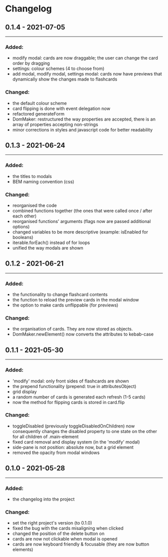 # Changelog

## 0.1.4 - 2021-07-05

<hr />

### Added:

- modify modal: cards are now draggable; the user can change the card order by dragging
- settings: colour schemes (4 to choose from)
- add modal, modify modal, settings modal: cards now have previews that dynamically show the changes made to flashcards

### Changed:

- the default colour scheme
- card flipping is done with event delegation now
- refactored generateForm
- DomMaker: restructured the way properties are accepted, there is an array of properties accepting non-strings
- minor corrections in styles and javascript code for better readability

## 0.1.3 - 2021-06-24

<hr />

### Added:

- the titles to modals
- BEM naming convention (css)

### Changed:

- reorganised the code
- combined functions together (the ones that were called once / after each other)
- reorganised functions' arguments (flags now are passed additional options)
- changed variables to be more descriptive (example: isEnabled for booleans)
- iterable.forEach() instead of for loops
- unified the way modals are shown

## 0.1.2 - 2021-06-21

<hr />

### Added:

- the functionality to change flashcard contents
- the function to reload the preview cards in the modal window
- the option to make cards unflippable (for previews)

### Changed:

- the organisation of cards. They are now stored as objects.
- DomMaker.newElement() now converts the attributes to kebab-case

## 0.1.1 - 2021-05-30

<hr />

### Added:

- 'modify' modal: only front sides of flashcards are shown
- the prepend functionality (prepend: true in attributesObject)
- grid display
- a random number of cards is generated each refresh (1-5 cards)
- now the method for flipping cards is stored in card.flip

### Changed:

- toggleDisabled (previously toggleDisabledOnChildren) now consequently changes the disabled property to one state on the other for all children of .main-element
- fixed card removal and display system (in the 'modify' modal)
- side-pane is not position: absolute now, but a grid element
- removed the opacity from modal windows

## 0.1.0 - 2021-05-28

<hr/>

### Added:

- the changelog into the project

### Changed:

- set the right project's version (to 0.1.0)
- fixed the bug with the cards misaligning when clicked
- changed the position of the delete button on
- cards are now not clickable when modal is opened
- cards are now keyboard friendly & focusable (they are now button elements)
